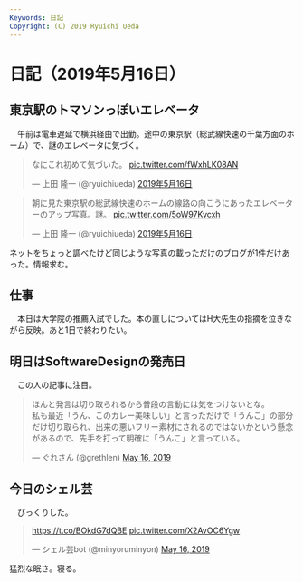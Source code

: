 ```yaml
---
Keywords: 日記
Copyright: (C) 2019 Ryuichi Ueda
---
```


# 日記（2019年5月16日）

## 東京駅のトマソンっぽいエレベータ

　午前は電車遅延で横浜経由で出勤。途中の東京駅（総武線快速の千葉方面のホーム）で、謎のエレベータに気づく。

<blockquote class="twitter-tweet" data-lang="ja"><p lang="ja" dir="ltr">なにこれ初めて気づいた。 <a href="https://t.co/fWxhLK08AN">pic.twitter.com/fWxhLK08AN</a></p>&mdash; 上田 隆一 (@ryuichiueda) <a href="https://twitter.com/ryuichiueda/status/1128822857306218496?ref_src=twsrc%5Etfw">2019年5月16日</a></blockquote>
<script async src="https://platform.twitter.com/widgets.js" charset="utf-8"></script>


<blockquote class="twitter-tweet" data-lang="ja"><p lang="ja" dir="ltr">朝に見た東京駅の総武線快速のホームの線路の向こうにあったエレベーターのアップ写真。謎。 <a href="https://t.co/5oW97Kvcxh">pic.twitter.com/5oW97Kvcxh</a></p>&mdash; 上田 隆一 (@ryuichiueda) <a href="https://twitter.com/ryuichiueda/status/1129027138043109376?ref_src=twsrc%5Etfw">2019年5月16日</a></blockquote>

ネットをちょっと調べたけど同じような写真の載っただけのブログが1件だけあった。情報求む。

## 仕事

　本日は大学院の推薦入試でした。本の直しについてはH大先生の指摘を泣きながら反映。あと1日で終わりたい。

## 明日はSoftwareDesignの発売日

　この人の記事に注目。

<blockquote class="twitter-tweet" data-partner="tweetdeck"><p lang="ja" dir="ltr">ほんと発言は切り取られるから普段の言動には気をつけないとな。<br>私も最近「うん、このカレー美味しい」と言っただけで「うんこ」の部分だけ切り取られ、出来の悪いフリー素材にされるのではないかという懸念があるので、先手を打って明確に「うんこ」と言っている。</p>&mdash; ぐれさん (@grethlen) <a href="https://twitter.com/grethlen/status/1128990840590880775?ref_src=twsrc%5Etfw">May 16, 2019</a></blockquote>
<script async src="https://platform.twitter.com/widgets.js" charset="utf-8"></script>


## 今日のシェル芸

　びっくりした。

<blockquote class="twitter-tweet" data-partner="tweetdeck"><p lang="und" dir="ltr"><a href="https://t.co/BOkdG7dQBE">https://t.co/BOkdG7dQBE</a> <a href="https://t.co/X2AvOC6Ygw">pic.twitter.com/X2AvOC6Ygw</a></p>&mdash; シェル芸bot (@minyoruminyon) <a href="https://twitter.com/minyoruminyon/status/1129008428540604416?ref_src=twsrc%5Etfw">May 16, 2019</a></blockquote>
<script async src="https://platform.twitter.com/widgets.js" charset="utf-8"></script>


猛烈な眠さ。寝る。
